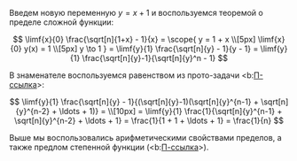 Введем новую переменную $y=x+1$ и воспользуемся теоремой о пределе сложной функции:

$$ \limf{x}{0} \frac{\sqrt[n]{1+x} - 1}{x} = \scope{ y = 1 + x \\[5px] \limf{x}{0} y(x) = 1 \\[5px] y \to 1 } = \limf{y}{1} \frac{\sqrt[n]{y} - 1}{y - 1} = \limf{y}{1} \frac{\sqrt[n]{y}-1}{\sqrt[n]{y}^n - 1} $$

В знаменателе воспользуемся равенством из прото-задачи <b:[П-ссылка](advanced/proto/common/power-diff)>:

$$ \limf{y}{1} \frac{\sqrt[n]{y} - 1}{(\sqrt[n]{y}-1)(\sqrt[n]{y}^{n-1} + \sqrt[n]{y}^{n-2} + \ldots + 1)} = \\[10px] = \limf{y}{1} \frac{1}{\sqrt[n]{y}^{n-1} + \sqrt[n]{y}^{n-2} + \ldots + 1} = \frac{1}{1 + 1 + \ldots + 1} = \frac{1}{n} $$

Выше мы воспользовались арифметическими свойствами пределов, а также предлом степенной функции (<b:[П-ссылка](advanced/proto/f-lim/f-power)>).